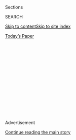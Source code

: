 <div id="app">

<div>

<div>

<div>

<div class="NYTAppHideMasthead css-1q2w90k e1suatyy0">

<div class="section css-ui9rw0 e1suatyy2">

<div class="css-eph4ug er09x8g0">

<div class="css-6n7j50">

</div>

<span class="css-1dv1kvn">Sections</span>

<div class="css-10488qs">

<span class="css-1dv1kvn">SEARCH</span>

</div>

[Skip to content](#site-content)[Skip to site
index](#site-index)

</div>

<div class="css-10698na e1huz5gh0">

</div>

</div>

<div id="masthead-bar-one" class="section hasLinks css-15hmgas e1csuq9d3">

<div class="css-uqyvli e1csuq9d0">

</div>

<div class="css-1uqjmks e1csuq9d1">

</div>

<div class="css-9e9ivx">

[](https://myaccount.nytimes.com/auth/login?response_type=cookie&client_id=vi)

</div>

<div class="css-1bvtpon e1csuq9d2">

[Today’s
Paper](https://www.nytimes.com/section/todayspaper)

</div>

</div>

</div>

</div>

<div data-aria-hidden="false">

<div id="site-content" data-role="main">

<div>

<div class="css-1aor85t" style="opacity:0.000000001;z-index:-1;visibility:hidden">

<div class="css-1hqnpie">

<div class="css-epjblv">

<span class="css-17xtcya">[The
Upshot](/section/upshot)</span><span class="css-x15j1o">|</span><span class="css-fwqvlz">Even
Insured Can Face Crushing Medical Debt, Study
Finds</span>

</div>

<div class="css-k008qs">

<div class="css-1iwv8en">

<span class="css-18z7m18"></span>

<div>

</div>

</div>

<span class="css-1n6z4y">https://nyti.ms/1O82fb2</span>

<div class="css-1705lsu">

<div class="css-4xjgmj">

<div class="css-4skfbu" data-role="toolbar" data-aria-label="Social Media Share buttons, Save button, and Comments Panel with current comment count" data-testid="share-tools">

  - 
  - 
  - 
  - 
    
    <div class="css-6n7j50">
    
    </div>

  - 
  - 

</div>

</div>

</div>

</div>

</div>

</div>

<div class="css-13pd83m">

</div>

<div id="top-wrapper" class="css-1sy8kpn">

<div id="top-slug" class="css-l9onyx">

Advertisement

</div>

[Continue reading the main
story](#after-top)

<div class="ad top-wrapper" style="text-align:center;height:100%;display:block;min-height:250px">

<div id="top" class="place-ad" data-position="top" data-size-key="top">

</div>

</div>

<div id="after-top">

</div>

</div>

<div id="sponsor-wrapper" class="css-1hyfx7x">

<div id="sponsor-slug" class="css-19vbshk">

Supported by

</div>

[Continue reading the main
story](#after-sponsor)

<div id="sponsor" class="ad sponsor-wrapper" style="text-align:center;height:100%;display:block">

</div>

<div id="after-sponsor">

</div>

</div>

<div class="css-v5btjw etb61u70">

<div class="css-h03alg etb61u71">

Upshot

</div>

</div>

Public Health

<div class="css-1vkm6nb ehdk2mb0">

# Even Insured Can Face Crushing Medical Debt, Study Finds

</div>

<div class="css-xt80pu e12qa4dv0">

<div class="css-18e8msd">

<div class="css-vp77d3 epjyd6m0">

<div class="css-1baulvz">

By [<span class="css-1baulvz last-byline" itemprop="name">Margot
Sanger-Katz</span>](http://www.nytimes.com/by/margot-sanger-katz)

</div>

</div>

  - Jan. 5,
    2016

  - 
    
    <div class="css-4xjgmj">
    
    <div class="css-d8bdto" data-role="toolbar" data-aria-label="Social Media Share buttons, Save button, and Comments Panel with current comment count" data-testid="share-tools">
    
      - 
      - 
      - 
      - 
        
        <div class="css-6n7j50">
        
        </div>
    
      - 
      - 
    
    </div>
    
    </div>

</div>

</div>

<div class="section meteredContent css-1r7ky0e" name="articleBody" itemprop="articleBody">

<div class="css-1fanzo5 StoryBodyCompanionColumn">

<div class="css-53u6y8">

Here is the surest way to enjoy the peace of mind that comes with having
health insurance: Don’t get
sick.

</div>

</div>

<div style="max-width:100%;margin:0 auto">

<div class="css-17dprlf" data-id="100000004105839" data-slug="margot2-social-call-out" style="max-width:600px">

</div>

</div>

<div class="css-1fanzo5 StoryBodyCompanionColumn">

<div class="css-53u6y8">

The number of uninsured Americans has fallen by [an estimated 15
million](https://aspe.hhs.gov/basic-report/health-insurance-coverage-and-affordable-care-act-september-2015)
since 2013, thanks largely to the Affordable Care Act. But a new survey,
the first detailed study of Americans struggling with medical bills,
shows that insurance often fails as a safety net. Health plans often
require hundreds or thousands of dollars in out-of-pocket payments —
sums that can create a cascade of financial troubles for the many
households living paycheck to paycheck.

Carrie Cota learned the hard way that health insurance does not
guarantee financial security. Ms. Cota, a 56-year-old travel agent from
Rosamond, Calif., learned she had the autoimmune disease lupus in 2007.
She ran up thousands of dollars in medical and dental bills and ended up
losing her job, and eventually her house.

“I had to move in temporarily with my ex-husband,” she said in a recent
interview. “I’m staying with him until I can figure out what to
do.”

</div>

</div>

<div style="max-width:100%;margin:0 auto">

<div class="css-17dprlf" data-id="100000004125611" data-slug="margot2-multi-pullquote-1" style="max-width:600px">

</div>

</div>

<div class="css-1fanzo5 StoryBodyCompanionColumn">

<div class="css-53u6y8">

In the new poll, conducted by The New York Times and the Kaiser Family
Foundation, roughly 20 percent of people under age 65 with health
insurance nonetheless reported having problems paying their medical
bills over the last year. By comparison, 53 percent of people without
insurance said the same.

These financial vulnerabilities reflect the high costs of health care in
the United States, the most expensive place in the world to get sick.
They also highlight a substantial shift in the nature of health
insurance. [Since the
late 1990s](http://kff.org/interactive/premiums-and-worker-contributions/),
insurance plans have begun asking their customers to pay [an
increasingly greater
share](http://www.nytimes.com/2015/09/23/business/health-insurance-deductibles-outpacing-wage-increases-study-finds.html?_r=0)
of their bills out of pocket though rising deductibles and co-payments.
The Affordable Care Act, signed by President Obama in 2010, protected
many Americans from very high health costs by [requiring insurance plans
to be more
comprehensive](http://www.nytimes.com/2012/11/21/us/politics/administration-defines-benefits-under-health-law.html),
but at the same time it allowed [or even encouraged
increases](http://www.nytimes.com/2013/05/28/business/cadillac-tax-health-insurance.html)
in deductibles.

“We’re at a point where there’s been slow growth in health care costs
and huge improvements in the numbers of people who have health
insurance,” said Sara Collins, a vice president at the Commonwealth
Fund, a health research group. “But there is this underlying trend
towards higher cost sharing that could put increasing numbers of people
at risk for being
underinsured.”

</div>

</div>

<div style="max-width:100%;margin:0 auto">

<div class="css-17dprlf" data-id="100000004125644" data-slug="margot2-multi-pullquote-2" style="max-width:600px">

</div>

</div>

<div class="css-1fanzo5 StoryBodyCompanionColumn">

<div class="css-53u6y8">

Among those who reported having problems paying their bills despite
having insurance, 63 percent said they used up all or most of their
savings; 42 percent took on an extra job or more work hours; 14 percent
moved or took in roommates; and 11 percent turned to charity.

Randy Farris, 58, a factory worker from Conger, Minn., needed a knee
replacement three years ago. His insurance covered 80 percent of the
bill, but he needed to cash in an I.R.A. to pay his $4,000 share. “I
haven’t been to the doctor since because I don’t want any more doctor
bills,” he said. His wife’s retirement savings had been wiped out years
before, he said, when he used them to pay her hospital bills after she
died of cancer.

The health law has led to a [decline in the number of Americans
suffering financial
stress](http://www.cdc.gov/nchs/data/nhis/earlyrelease/probs_paying_medical_bills_jan_2011_jun_2014.pdf)
from health problems, thanks to the new options for receiving coverage,
especially for the poor. But the problem is still widespread, touching
roughly a quarter of Americans under 65, when the insured and uninsured
are looked at together. Americans older than 65 are covered by Medicare,
which more frequently protects people from major financial trouble.

Unlike other polls, which have focused on the ways that insurance
affects health care, the new Times-Kaiser survey explored the effects of
medical bills on people’s daily lives well beyond the medical system. We
found that medical bills don’t just keep people from [filling
prescriptions and scheduling doctors’
visits](http://www.gallup.com/poll/187190/cost-delays-healthcare-one-three.aspx?g_source=CATEGORY_WELLBEING&g_medium=topic&g_campaign=tiles).
They can also prompt deep financial and personal sacrifices, affecting
their housing, employment, credit and daily lives. [Kaiser has released
a report
today](http://kff.org/health-costs/report/the-burden-of-medical-debt-results-from-the-kaiser-family-foundationnew-york-times-medical-bills-survey),
detailing the survey’s main findings about this population.

“The major impact is actually a pocketbook or economic impact: their
ability to pay the rent or the mortgage or buy food,” said Drew Altman,
president of the Kaiser Family
Foundation.

</div>

</div>

<div style="max-width:100%;margin:0 auto">

<div class="css-17dprlf" data-id="100000004125660" data-slug="margot2-multi-pullquote-3" style="max-width:600px">

</div>

</div>

<div class="css-1fanzo5 StoryBodyCompanionColumn">

<div class="css-53u6y8">

People without health insurance, of course, are more vulnerable to
medical bills than those with health coverage. The study found that the
people most likely to report bill problems were uninsured, poor or
disabled. But the majority of people struggling with bills are insured.
Of the people in the survey reporting difficulty with their medical
bills, 34 percent lacked health insurance, 39 percent had insurance
through work, 14 percent were covered through public programs and 7
percent had purchased their own health plans.

One reason, many experts said, is a gradual shift in the norms about the
generosity of health insurance. In recent years, health plans have come
with [growing
deductibles](http://www.nytimes.com/2015/09/23/business/health-insurance-deductibles-outpacing-wage-increases-study-finds.html)
and [narrowing networks of
providers](http://www.nytimes.com/2014/07/30/upshot/why-health-insurance-plans-with-narrow-networks-are-here-to-stay.html),
provisions devised to lower the cost of premiums. Those features have
made health insurance accessible to a larger share of the population,
but may also be leaving more insured Americans vulnerable.

Ten years ago, David Dranove, a professor of health management at
Northwestern’s Kellogg School of Management, conducted research on
people experiencing [medical
bankruptcies](http://content.healthaffairs.org/content/25/2/w74.full).
The study he co-authored found that bankruptcy was largely a problem of
the uninsured. “But with more people buying less generous health
insurance, I think the old evidence might no longer be relevant,” he
said.

Insured people with financial problems often have plans with higher
deductibles. But many said that the smaller co-payments piled up to make
their care unaffordable. Many also received big bills that were not
covered by their insurance. Among the 32 percent of insured patients
stuck with an out-of-network bill, more than than two-thirds of patients
said they didn’t know the provider wasn’t covered. More than 25 percent
of the insured respondents said a medical claim had been
denied.

</div>

</div>

<div style="max-width:100%;margin:0 auto">

<div class="css-17dprlf" data-id="100000004125673" data-slug="margot2-multi-pullquote-4" style="max-width:600px">

</div>

</div>

<div class="css-1fanzo5 StoryBodyCompanionColumn">

<div class="css-53u6y8">

Medical bill problems rarely occur in a vacuum, the survey found. Most
of the people surveyed said their finances were tight even before there
was an illness in their family. This pattern held true even for families
higher on the income scale. The rates at which people with medical bill
problems sought charity or borrowed money from friends was similar among
people earning less than $25,000 and those earning more than $100,000.

Research on medical bankruptcies [has been
controversial](http://content.healthaffairs.org/content/25/2/w89.full)
because it can be hard to untangle how medical bills fit into a family’s
overall pattern of financial troubles. Twenty-nine percent of the people
with medical bill problems said a family member had been forced to stop
working or cut back on hours. (On the other side, about 41 percent of
people said they’d taken on extra work to help pay bills.)

“Is that a job problem or a medical bill problem?” said David
Himmelstein, a professor of public health at the City University of New
York’s Hunter College School of Public Health who has [studied medical
bankruptcies](http://content.healthaffairs.org/content/suppl/2005/01/28/hlthaff.w5.63.DC1).
“It’s both of those
things.”

</div>

</div>

<div style="max-width:100%;margin:0 auto">

<div class="css-17dprlf" data-id="100000004124848" data-slug="up-healthpollchart" style="max-width:600px">

</div>

</div>

<div class="css-1fanzo5 StoryBodyCompanionColumn">

<div class="css-53u6y8">

The survey included a random sample of 1,204 adults under 65 who
reported problems paying household medical bills in the past 12 months.
Interviews were conducted online and by telephone between Aug. 28 and
Sept. 28, and some respondents gave follow-up interviews in December.
The margin of sampling error is plus or minus 4 percentage points.
Information about the poll methodology is available
[here](http://www.nytimes.com/2016/01/06/upshot/how-the-poll-on-medical-bills-was-conducted.html).

The survey asked people to describe the ways that bills had changed
their lives. The chart above shows some of the most common answers. The
quotations that are displayed throughout this article were entered by
survey respondents when they were asked to describe “what other
significant changes” they made in their lives. We’d like to hear how
readers would answer a similar question. If you’re struggling with
medical bills, please tell us about how your life has changed in the box
at the top of this article. We may contact you about featuring your
story in the
future.

</div>

</div>

<div class="sizeMedium layoutHorizontal css-rezhvw ejvbdkh1">

[](https://www.nytimes.com/slideshow/2015/12/21/upshot/the-weight-of-medical-bills.html)

<div class="css-5nx6oe">

## The Weight of Medical Bills

<div class="css-1xhl2m">

7 Photos

View Slide Show
<span class="css-t4350i">›</span>

</div>

</div>

<div class="css-79elbk">

<div class="css-hyytny">

</div>

![](https://static01.nyt.com/images/2015/12/21/upshot/up-healthpoll-slide-3NN1/up-healthpoll-slide-3NN1-articleLarge.jpg?quality=75&auto=webp&disable=upscale)

</div>

<div class="css-17ai7jg e15qwgfe0">

<span class="css-16f3y1r e13ogyst0">Meggan Haller for The New York
Times</span>

</div>

</div>

</div>

<div>

</div>

<div>

</div>

<div>

</div>

<div>

<div id="bottom-wrapper" class="css-1ede5it">

<div id="bottom-slug" class="css-l9onyx">

Advertisement

</div>

[Continue reading the main
story](#after-bottom)

<div id="bottom" class="ad bottom-wrapper" style="text-align:center;height:100%;display:block;min-height:90px">

</div>

<div id="after-bottom">

</div>

</div>

</div>

</div>

</div>

## Site Index

<div>

</div>

## Site Information Navigation

  - [© <span>2020</span> <span>The New York Times
    Company</span>](https://help.nytimes.com/hc/en-us/articles/115014792127-Copyright-notice)

<!-- end list -->

  - [NYTCo](https://www.nytco.com/)
  - [Contact
    Us](https://help.nytimes.com/hc/en-us/articles/115015385887-Contact-Us)
  - [Work with us](https://www.nytco.com/careers/)
  - [Advertise](https://nytmediakit.com/)
  - [T Brand Studio](http://www.tbrandstudio.com/)
  - [Your Ad
    Choices](https://www.nytimes.com/privacy/cookie-policy#how-do-i-manage-trackers)
  - [Privacy](https://www.nytimes.com/privacy)
  - [Terms of
    Service](https://help.nytimes.com/hc/en-us/articles/115014893428-Terms-of-service)
  - [Terms of
    Sale](https://help.nytimes.com/hc/en-us/articles/115014893968-Terms-of-sale)
  - [Site
    Map](https://spiderbites.nytimes.com)
  - [Help](https://help.nytimes.com/hc/en-us)
  - [Subscriptions](https://www.nytimes.com/subscription?campaignId=37WXW)

</div>

</div>

</div>

</div>
